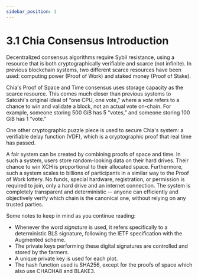 ```yaml
---
sidebar_position: 1
---
```


# 3.1 Chia Consensus Introduction

Decentralized consensus algorithms require Sybil resistance, using a resource that is both cryptographically verifiable and scarce (not infinite). In previous blockchain systems, two different scarce resources have been used: computing power (Proof of Work) and staked money (Proof of Stake).

Chia's Proof of Space and Time consensus uses storage capacity as the scarce resource. This comes much closer than previous systems to Satoshi's original ideal of “one CPU, one vote,” where a _vote_ refers to a chance to win and validate a block, not an actual vote on-chain. For example, someone storing 500 GiB has 5 “votes,” and someone storing 100 GiB has 1 “vote.”

One other cryptographic puzzle piece is used to secure Chia's system: a verifiable delay function (VDF), which is a cryptographic proof that real time has passed.

A fair system can be created by combining proofs of space and time. In such a system, users store random-looking data on their hard drives. Their chance to win XCH is proportional to their allocated space. Furthermore, such a system scales to billions of participants in a similar way to the Proof of Work lottery. No funds, special hardware, registration, or permission is required to join, only a hard drive and an internet connection. The system is completely transparent and deterministic -- anyone can efficiently and objectively verify which chain is the canonical one, without relying on any trusted parties.

Some notes to keep in mind as you continue reading:

- Whenever the word _signature_ is used, it refers specifically to a deterministic BLS signature, following the IETF specification with the Augmented scheme.
- The private keys performing these digital signatures are controlled and stored by the farmers.
- A unique private key is used for each plot.
- The hash function used is SHA256, except for the proofs of space which also use CHACHA8 and BLAKE3.
